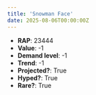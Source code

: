 ```yaml
---
title: 'Snowman Face'
date: 2025-08-06T00:00:00Z
---
```

- **RAP**: 23444
- **Value**: -1
- **Demand level**: -1
- **Trend**: -1
- **Projected?**: True
- **Hyped?**: True
- **Rare?**: True
